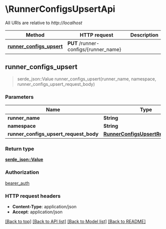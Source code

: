 # \RunnerConfigsUpsertApi

All URIs are relative to *http://localhost*

Method | HTTP request | Description
------------- | ------------- | -------------
[**runner_configs_upsert**](RunnerConfigsUpsertApi.md#runner_configs_upsert) | **PUT** /runner-configs/{runner_name} | 



## runner_configs_upsert

> serde_json::Value runner_configs_upsert(runner_name, namespace, runner_configs_upsert_request_body)


### Parameters


Name | Type | Description  | Required | Notes
------------- | ------------- | ------------- | ------------- | -------------
**runner_name** | **String** |  | [required] |
**namespace** | **String** |  | [required] |
**runner_configs_upsert_request_body** | [**RunnerConfigsUpsertRequestBody**](RunnerConfigsUpsertRequestBody.md) |  | [required] |

### Return type

[**serde_json::Value**](serde_json::Value.md)

### Authorization

[bearer_auth](../README.md#bearer_auth)

### HTTP request headers

- **Content-Type**: application/json
- **Accept**: application/json

[[Back to top]](#) [[Back to API list]](../README.md#documentation-for-api-endpoints) [[Back to Model list]](../README.md#documentation-for-models) [[Back to README]](../README.md)

